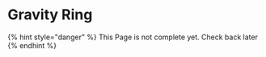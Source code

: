 # Gravity Ring

{% hint style="danger" %}
This Page is not complete yet. Check back later
{% endhint %}

